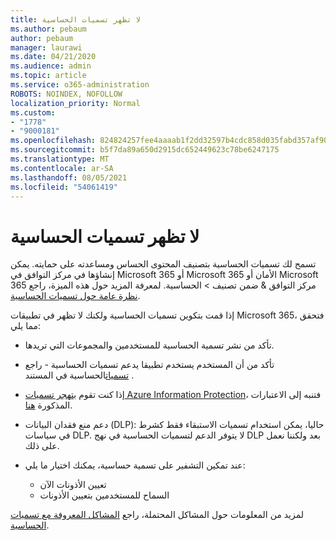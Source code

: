 ```yaml
---
title: لا تظهر تسميات الحساسية
ms.author: pebaum
author: pebaum
manager: laurawi
ms.date: 04/21/2020
ms.audience: admin
ms.topic: article
ms.service: o365-administration
ROBOTS: NOINDEX, NOFOLLOW
localization_priority: Normal
ms.custom:
- "1778"
- "9000181"
ms.openlocfilehash: 824824257fee4aaaab1f2dd32597b4cdc858d035fabd357af90cf054dd35c9c4
ms.sourcegitcommit: b5f7da89a650d2915dc652449623c78be6247175
ms.translationtype: MT
ms.contentlocale: ar-SA
ms.lasthandoff: 08/05/2021
ms.locfileid: "54061419"
---
```

# <a name="sensitivity-labels-not-appearing"></a>لا تظهر تسميات الحساسية

تسمح لك تسميات الحساسية بتصنيف المحتوى الحساس ومساعدته على حمايته. يمكن إنشاؤها في مركز التوافق في Microsoft 365 أو Microsoft 365 الأمان أو Microsoft 365 مركز التوافق & ضمن تصنيف > الحساسية. لمعرفة المزيد حول هذه الميزة، راجع [نظرة عامة حول تسميات الحساسية](https://docs.microsoft.com/microsoft-365/compliance/sensitivity-labels).

إذا قمت بتكوين تسميات الحساسية ولكنك لا تظهر في تطبيقات Microsoft 365، فتحقق مما يلي:

- تأكد من نشر تسمية [](https://docs.microsoft.com/microsoft-365/compliance/sensitivity-labels#what-label-policies-can-do) الحساسية للمستخدمين والمجموعات التي تريدها.

- تأكد من أن المستخدم يستخدم تطبيقا يدعم تسميات الحساسية - راجع [تسميات](https://support.office.com/article/apply-sensitivity-labels-to-your-documents-and-email-within-office-2f96e7cd-d5a4-403b-8bd7-4cc636bae0f9?#bkmk_whereavailable)الحساسية في المستند .

- إذا كنت تقوم [بتهجر تسميات Azure Information Protection](https://docs.microsoft.com/azure/information-protection/configure-policy-migrate-labels)، فتنبه إلى الاعتبارات المذكورة [هنا](https://docs.microsoft.com/azure/information-protection/configure-policy-migrate-labels#considerations-for-unified-labels).

- دعم منع فقدان البيانات (DLP): حاليا، يمكن استخدام تسميات الاستبقاء فقط كشرط في سياسات DLP.  لا يتوفر الدعم لتسميات الحساسية في نهج DLP بعد ولكننا نعمل على ذلك.

- عند تمكين التشفير على تسمية حساسية، يمكنك اختيار ما يلي:
    - تعيين الأذونات الآن
    - السماح للمستخدمين بتعيين الأذونات


لمزيد من المعلومات حول المشاكل المحتملة، راجع [المشاكل المعروفة مع تسميات الحساسية](https://support.office.com/article/known-issues-with-sensitivity-labels-in-office-b169d687-2bbd-4e21-a440-7da1b2743edc).
